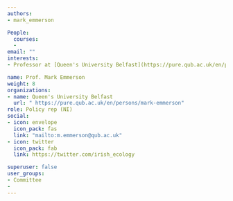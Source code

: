 ```yaml
---
authors:
- mark_emmerson

People: 
  courses:
  - 
email: ""
interests:
- Professor at [Queen's University Belfast](https://pure.qub.ac.uk/en/persons/mark-emmerson)  

name: Prof. Mark Emmerson
weight: 8
organizations:
- name: Queen's University Belfast 
  url: " https://pure.qub.ac.uk/en/persons/mark-emmerson"
role: Policy rep (NI)
social:
- icon: envelope
  icon_pack: fas
  link: "mailto:m.emmerson@qub.ac.uk"
- icon: twitter
  icon_pack: fab
  link: https://twitter.com/irish_ecology

superuser: false
user_groups:
- Committee
- 
---
```




